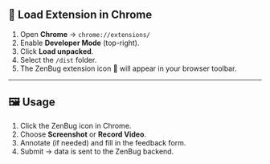 ## 🧩 Load Extension in Chrome

1. Open **Chrome** → `chrome://extensions/`
2. Enable **Developer Mode** (top-right).
3. Click **Load unpacked**.
4. Select the `/dist` folder.
5. The ZenBug extension icon 🐞 will appear in your browser toolbar.

---

## 🖼️ Usage

1. Click the ZenBug icon in Chrome.
2. Choose **Screenshot** or **Record Video**.
3. Annotate (if needed) and fill in the feedback form.
4. Submit → data is sent to the ZenBug backend.
